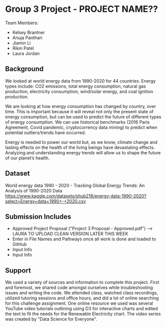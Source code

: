 # Group 3 Project - PROJECT NAME??
Team Members: 
* Kelsey Brantner
* Anuja Panthari
* Jiamin Li
* Rikin Patel
* Laura Jordan

## Background
We looked at world energy data from 1990-2020 for 44 countries. Energy types include: CO2 emissions, total energy consumption, natural gas production, electricity consumption, wind/solar energy, and coal ignition production. 

We are looking at how energy consumption has changed by country, over time. This is important because it will reveal not only the present state of energy consumption, but can be used to predict the future of different types of energy consumption. We can use historical benchmarks (2016 Paris Agreement, Covid pandemic, cryptocurrency data mining) to predict when potential outliers/trends have occurred. 

Energy is needed to power our world but, as we know, climate change and lasting effects on the health of the living beings have devastating effects. Analyzing and understanding energy trends will allow us to shape the future of our planet’s health. 

## Dataset
World energy data 1990 - 2020 - Tracking Global Energy Trends: An Analysis of 1990-2020 Data
https://www.kaggle.com/datasets/shub218/energy-data-1990-2020?select=Energy+data+1990+-+2020.csv

## Submission Includes
* Approved Project Proposal ("Project 3 Proposal - Approved.pdf") --> LAURA TO UPLOAD CLEAN VERSION LATER THIS WEEK 
* Enter in File Names and Pathways once all work is done and loaded to GitHub
* Input Info
* Input Info


## Support
We used a variety of sources and information to complete this project. First and foremost, we shared code amongst ourselves while troubleshooting issues and writing the code. We attended class, watched class recordings, utilized tutoring sessions and office hours, and did a lot of online searching for this challenge assignment. One online resource we used was several YouTube video tutorials outlining using D3 for interactive charts and edited the text to fit the needs for the Renewable Electricity chart. The video series was created by "Data Science for Everyone".


